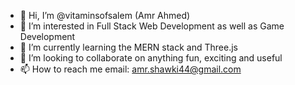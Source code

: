 - 👋 Hi, I’m @vitaminsofsalem (Amr Ahmed)
- 👀 I’m interested in Full Stack Web Development as well as Game Development
- 🌱 I’m currently learning the MERN stack and Three.js
- 💞️ I’m looking to collaborate on anything fun, exciting and useful
- 📫 How to reach me email: amr.shawki44@gmail.com

<!---
vitaminsofsalem/vitaminsofsalem is a ✨ special ✨ repository because its `README.md` (this file) appears on your GitHub profile.
You can click the Preview link to take a look at your changes.
--->
